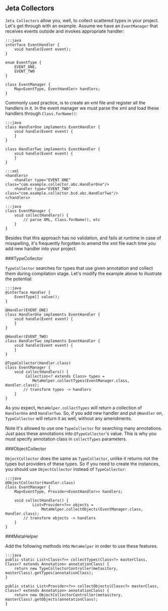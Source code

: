<div class="page-header">
    <h2>Jeta Collectors</h2>
</div>

`Jeta Collectors` allow you, well, to collect scattered types in your project. Let's get through with an example. Assume we have an `EventManager` that receives events outside and invokes appropriate handler:

    :::java
    interface EventHandler {
        void handle(Event event);
    }

    enum EventType {
        EVENT_ONE,
        EVENT_TWO
    }

    class EventManager {
        Map<EventType, EventHandler> handlers;
    }

Commonly used practice, is to create an xml file and register all the handlers in it. In the event manager we must parse the xml and load these handlers through `Class.forName()`:

    :::java
    class HandlerOne implements EventHandler {
        void handle(Event event) {
        }
    }

    class HandlerTwo implements EventHandler {
        void handle(Event event) {
        }
    }

<span/>

    :::xml
    <handlers>
        <handler type="EVENT_ONE" class="com.example.collector.abc.HandlerOne"/>
        <handler type="EVENT_TWO" class="com.example.collector.bcd.abc.HandlerTwo"/>
    </handlers>

<span/>

    :::java
    class EventManager {
        void collectHandlers() {
            // parse XML, Class.forName(), etc
        }
    }

Besides that this approach has no validation, and fails at runtime in case of misspelling, it's frequently forgotten to amend the xml file each time you add new handler into your project.

###TypeCollector

`TypeCollector` searches for types that use given annotation and collect them during compilation stage. Let's modify the example above to illustrate the potential:


    :::java
    @interface Handler {
        EventType[] value();
    }

    @Handler(EVENT_ONE)
    class HandlerOne implements EventHandler {
        void handle(Event event) {
        }
    }

    @Handler(EVENT_TWO)
    class HandlerTwo implements EventHandler {
        void handle(Event event) {
        }
    }

    @TypeCollector(Handler.class)
    class EventManager {
        void collectHandlers() {
             Collection<? extends Class> types =
                MetaHelper.collectTypes(EventManager.class, Handler.class);
            // transform types -> handlers
        }
    }

As you expect, `MetaHelper.collectTypes` will return a collection of `HandlerOne` and `HandlerTwo`. So, if you add new handler and put `@Handler` on, `TypeCollector` will return it as well, without any amendments.

 <span class="label label-info">Note</span> It's allowed to use one `TypeCollector` for searching many annotations. Just pass these annotations into `@TypeCollector`'s value. This is why you must specify annotation class in `collectTypes` parameters.

###ObjectCollector

`ObjectCollector` does the same as `TypeCollector`, unlike it returns not the types but providers of these types. So if you need to create the instances, you should use `ObjectCollector` instead of `TypeCollector`:

    :::java
    @ObjectCollector(Handler.class)
    class EventManager {
        Map<EventType, Provider<EventHandler>> handlers;

        void collectHandlers() {
                List<Provider<?>> objects =
                    MetaHelper.collectObjects(EventManager.class, Handler.class);
            // transform objects -> handlers
        }
    }

###MetaHelper

Add the following methods into `MetaHelper` in order to use these features.

    :::java
    public static List<Class<?>> collectTypes(Class<?> masterClass, Class<? extends Annotation> annotationClass) {
        return new TypeCollectorController(metasitory, masterClass).getTypes(annotationClass);
    }

    public static List<Provider<?>> collectObjects(Class<?> masterClass, Class<? extends Annotation> annotationClass) {
        return new ObjectCollectorController(metasitory, masterClass).getObjects(annotationClass);
    }

